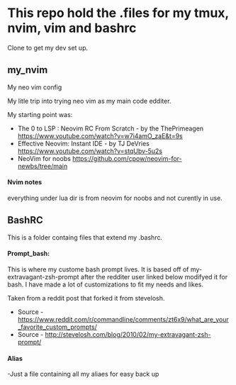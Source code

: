 # This repo hold the .files for my tmux, nvim, vim and bashrc
Clone to get my dev set up.

## my_nvim
My neo vim config

My litle trip into trying neo vim as my main code edditer.

My starting point was:

- The 0 to LSP : Neovim RC From Scratch - by the ThePrimeagen
https://www.youtube.com/watch?v=w7i4amO_zaE&t=9s
- Effective Neovim: Instant IDE - by TJ DeVries
https://www.youtube.com/watch?v=stqUbv-5u2s
- NeoVim for noobs
https://github.com/cpow/neovim-for-newbs/tree/main

#### Nvim notes
everything under lua dir is from neovim for noobs and not curently in use.


## BashRC

This is a folder containg files that extend my .bashrc.

#### Prompt_bash:
This is where my custome bash prompt lives. It is based off of my-extravagant-zsh-prompt
after the redditer user linked below modifyed it for bash. I have made a lot of customizations
to fit my needs and likes.

Taken from a reddit post that forked it from stevelosh.
- Source - https://www.reddit.com/r/commandline/comments/zt6x9/what_are_your_favorite_custom_prompts/
- Source - http://stevelosh.com/blog/2010/02/my-extravagant-zsh-prompt/

#### Alias
-Just a file containing all my aliaes for easy back up

